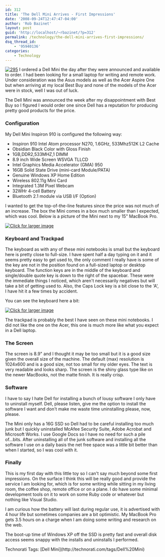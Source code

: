 ```yaml
---
id: 312
title: 'The Dell Mini Arrives - First Impressions'
date: '2008-09-24T12:47:47-04:00'
author: 'Rob Bazinet'
layout: post
guid: 'http://localhost/~rbazinet/?p=312'
permalink: /technology/the-dell-mini-arrives-first-impressions/
dsq_thread_id:
    - '95940136'
categories:
    - Technology
---
```


[![295](http://accidentaltechnologist.com/files/media/image/WindowsLiveWriter/TheDellMiniArrivesFirstImpressions_A0C1/295_thumb.jpg)](http://accidentaltechnologist.com/files/media/image/WindowsLiveWriter/TheDellMiniArrivesFirstImpressions_A0C1/295_2.jpg) I ordered a Dell Mini the day after they were announced and available to order. I had been looking for a small laptop for writing and remote work. Under consideration was the Asus models as well as the Acer Aspire One but when arriving at my local Best Buy and none of the models of the Acer were in stock, well I was out of luck.

The Dell Mini was announced the week after my disappointment with Best Buy so I figured I would order one since Dell has a reputation for producing pretty good products for the price.

### Configuration

My Dell Mini Inspiron 910 is configured the following way:

- Inspiron 910 Intel Atom processor N270, 1.6GHz, 533Mhz512K L2 Cache
- Obsidian Black Color with Gloss Finish
- 1GB,DDR2,533MHZ,1 DIMM
- 8.9 inch Wide Screen WSVGA TLLCD
- Intel Graphics Media Accelerator (GMA) 950
- 16GB Solid State Drive (mini-card Module/PATA)
- Genuine Windows XP Home Edition
- Wireless 802.11g Mini Card
- Integrated 1.3M Pixel Webcam
- 32WHr 4-cell Battery
- Bluetooth 2.1 module via USB I/F (Option)

I wanted to get the top-of-the-line features since the price was not much of an increase. The box the Mini comes in a box much smaller than I expected, which was cool. Below is a picture of the Mini next to my 15" MacBook Pro.

[![Click for larger image](http://accidentaltechnologist.com/files/media/image/WindowsLiveWriter/TheDellMiniArrivesFirstImpressions_A0C1/IMG_0953_thumb.jpg)](http://accidentaltechnologist.com/files/media/image/WindowsLiveWriter/TheDellMiniArrivesFirstImpressions_A0C1/IMG_0953.jpg)

### Keyboard and Trackpad

The keyboard as with any of these mini notebooks is small but the keyboard here is pretty close to full-size. I have spent half a day typing on it and it seems pretty easy to get used to, the only comment I really have is some of the key are not in the position found on a full-sized laptop or desktop keyboard. The function keys are in the middle of the keyboard and single/double quote key is down to the right of the spacebar. These were the immediate things I noticed, which aren't necessarily negatives but will take a bit of getting used to. Also, the Caps Lock key is a bit close to the 'A', I have hit it a few times by accident.

You can see the keyboard here a bit:

[![Click for larger image](http://accidentaltechnologist.com/files/media/image/WindowsLiveWriter/TheDellMiniArrivesFirstImpressions_A0C1/IMG_0957_thumb.jpg)](http://accidentaltechnologist.com/files/media/image/WindowsLiveWriter/TheDellMiniArrivesFirstImpressions_A0C1/IMG_0957.jpg)

The trackpad is probably the best I have seen on these mini notebooks. I did not like the one on the Acer, this one is much more like what you expect in a Dell laptop.

### The Screen

The screen is 8.9" and I thought it may be too small but it is a good size given the overall size of the machine. The default (max) resolution is 1024x600 and is a good size, not too small for my older eyes. The text is very readable and looks sharp. The screen is the shiny glass type like on the newer MacBooks, not the matte finish. It is really crisp.

### Software

I have to say I hate Dell for installing a bunch of lousy software I only have to uninstall myself. Dell, please listen, give me the option to install the software I want and don't make me waste time uninstalling please, now, please.

The Mini only has a 16G SSD so Dell had to be careful installing too much junk but I quickly uninstalled McAfee Security Suite, Adobe Acrobat and Microsoft Works. I use Google Docs so I have no need for such a pile of...bits. After uninstalling all of the junk software and installing all the software I use on a daily basis the net free space was a little bit better than when I started, so I was cool with it.

### Finally

This is my first day with this little toy so I can't say much beyond some first impressions. On the surface I think this will be really good and provide the service I am looking for, which is for some writing while sitting in my living room, the coffee shop, remote office or on a plane. I do have some minimal development tools on it to work on some Ruby code or whatever but nothing like Visual Studio.

I am curious how the battery will last during regular use, it is advertised with 4 hour life but sometimes companies are a bit optimistic. My MacBook Pro gets 3.5 hours on a charge when I am doing some writing and research on the web.

The boot-up time of Windows XP off the SSD is pretty fast and overall disk access seems snappy with the installs and uninstalls I performed.

<div class="wlWriterSmartContent" id="scid:0767317B-992E-4b12-91E0-4F059A8CECA8:fc6e80d8-dde2-4cdd-836a-a4b72b3ca703" style="padding-right: 0px; display: inline; padding-left: 0px; padding-bottom: 0px; margin: 0px; padding-top: 0px">Technorati Tags: [Dell Mini](http://technorati.com/tags/Dell%20Mini)</div>
